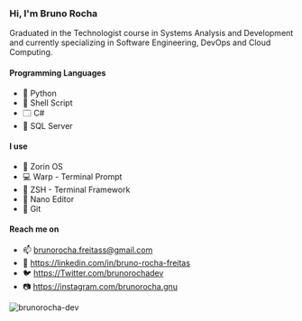 ### Hi, I'm **Bruno Rocha**

Graduated in the Technologist course in Systems Analysis and Development and currently specializing in Software Engineering, DevOps and Cloud Computing.

#### Programming Languages

- 🐍 Python
- 🐚 Shell Script
- 🗔 C#
- 📁 SQL Server

#### I use

- 🐧 Zorin OS
- 💻 Warp - Terminal Prompt
- 🚢 ZSH - Terminal Framework
- 📄 Nano Editor
- 🚩 Git

#### Reach me on

- 📫 brunorocha.freitass@gmail.com
- 👷 https://linkedin.com/in/bruno-rocha-freitas
- 🐦 https://Twitter.com/brunorochadev
- 📷 https://instagram.com/brunorocha.gnu

<p align="left"> <img src="https://komarev.com/ghpvc/?username=brunorocha-dev" alt="brunorocha-dev" /> </p>
